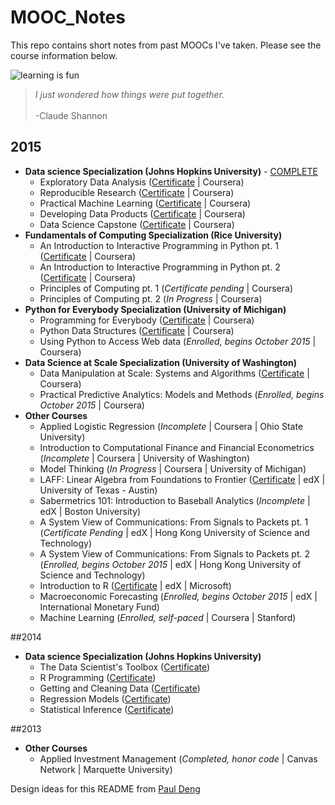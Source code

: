 MOOC_Notes
==========

This repo contains short notes from past MOOCs I've taken.  Please see the course information below.

![learning is fun](http://blogldc.s3.amazonaws.com/wp-content/uploads/2015/05/2015_05_05_LearningCultureHero.jpeg)

<blockquote><i>I just wondered how things were put together.</i><br><br>-Claude Shannon</blockquote>

## 2015

- **Data science Specialization (Johns Hopkins University)** - [COMPLETE](https://www.coursera.org/account/accomplishments/specialization/certificate/CKRWA7MY3KEC)
    - Exploratory Data Analysis ([Certificate](https://www.coursera.org/account/accomplishments/verify/P37F6XKM9L) | Coursera)
    - Reproducible Research ([Certificate](https://www.coursera.org/account/accomplishments/records/NGmcXSU4T4RDzfMg) | Coursera)
    - Practical Machine Learning ([Certificate](https://www.coursera.org/account/accomplishments/verify/SP9KP624WW) | Coursera)
    - Developing Data Products ([Certificate](https://www.coursera.org/account/accomplishments/verify/9E6KJZ7UB8) | Coursera)
    - Data Science Capstone ([Certificate](https://www.coursera.org/account/accomplishments/verify/B2EHGL8NZX) | Coursera)
- **Fundamentals of Computing Specialization (Rice University)**
    - An Introduction to Interactive Programming in Python pt. 1 ([Certificate](https://www.coursera.org/account/accomplishments/records/HxeBDc7hXy76E7ak) | Coursera)
    - An Introduction to Interactive Programming in Python pt. 2 ([Certificate](https://www.coursera.org/account/accomplishments/records/sCxB78Unc3m8gXKu) | Coursera)
    - Principles of Computing pt. 1 (*Certificate pending* | Coursera)
    - Principles of Computing pt. 2 (*In Progress* | Coursera)
- **Python for Everybody Specialization (University of Michigan)**
    - Programming for Everybody ([Certificate](https://www.coursera.org/account/accomplishments/records/5cnR5MueTmUyd9su) | Coursera)
    - Python Data Structures ([Certificate](https://www.coursera.org/account/accomplishments/records/5cnR5MueTmUyd9su) | Coursera)
    - Using Python to Access Web data (*Enrolled, begins October 2015* | Coursera)
- **Data Science at Scale Specialization (University of Washington)**
    - Data Manipulation at Scale: Systems and Algorithms ([Certificate](https://www.coursera.org/account/accomplishments/records/42R7X6QSH9KM) | Coursera)
    - Practical Predictive Analytics: Models and Methods (*Enrolled, begins October 2015* | Coursera)
- **Other Courses**
    - Applied Logistic Regression (*Incomplete* | Coursera | Ohio State University)
    - Introduction to Computational Finance and Financial Econometrics (*Incomplete* | Coursera | University of Washington)
    - Model Thinking (*In Progress* | Coursera | University of Michigan)
    - LAFF: Linear Algebra from Foundations to Frontier ([Certificate](https://s3.amazonaws.com/verify.edx.org/downloads/937296a00ddc4073b68603292e8533c0/Certificate.pdf) | edX | University of Texas - Austin)
    - Sabermetrics 101: Introduction to Baseball Analytics (*Incomplete* | edX | Boston University)
    - A System View of Communications: From Signals to Packets pt. 1 (*Certificate Pending* | edX | Hong Kong University of Science and Technology)
    - A System View of Communications: From Signals to Packets pt. 2 (*Enrolled, begins October 2015* | edX | Hong Kong University of Science and Technology)
    - Introduction to R ([Certificate](https://s3.amazonaws.com/verify.edx.org/downloads/1654867eea684fbd94c9f8ada1f2d424/Certificate.pdf) | edX | Microsoft)
    - Macroeconomic Forecasting (*Enrolled, begins October 2015* | edX | International Monetary Fund)
    - Machine Learning (*Enrolled, self-paced* | Coursera | Stanford)

##2014

- **Data science Specialization (Johns Hopkins University)**
    - The Data Scientist's Toolbox ([Certificate](https://www.coursera.org/account/accomplishments/verify/QVLHQW4UZL)) 
    - R Programming ([Certificate](https://www.coursera.org/account/accomplishments/verify/XXP2B8WJGC))
    - Getting and Cleaning Data ([Certificate](https://www.coursera.org/account/accomplishments/verify/73DJG32YZS))
    - Regression Models ([Certificate](https://www.coursera.org/account/accomplishments/verify/NEF8H2HRCM))
    - Statistical Inference ([Certificate](https://www.coursera.org/account/accomplishments/verify/KABHFX5GXX))

##2013

- **Other Courses**
    - Applied Investment Management (*Completed, honor code* | Canvas Network | Marquette University)



Design ideas for this README from [Paul Deng](https://github.com/pauldeng/MOOC)
